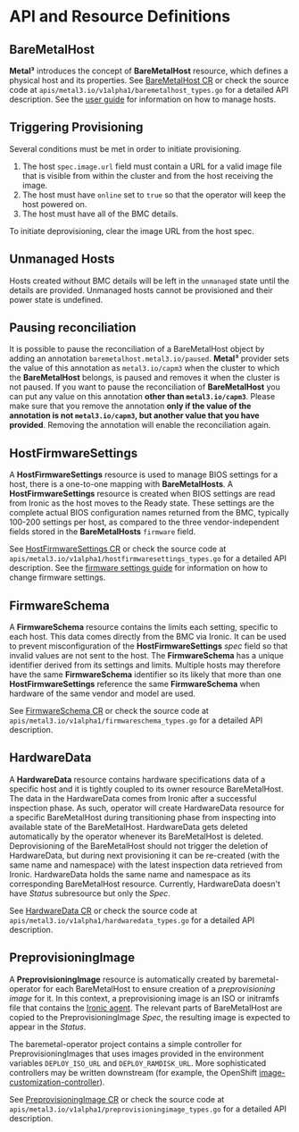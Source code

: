 # API and Resource Definitions

## BareMetalHost

**Metal³** introduces the concept of **BareMetalHost** resource, which
defines a physical host and its properties. See [BareMetalHost
CR](https://doc.crds.dev/github.com/metal3-io/baremetal-operator/metal3.io/BareMetalHost/v1alpha1)
or check the source code at `apis/metal3.io/v1alpha1/baremetalhost_types.go`
for a detailed API description. See the [user
guide](https://book.metal3.io/bmo/introduction) for information on how to
manage hosts.

## Triggering Provisioning

Several conditions must be met in order to initiate provisioning.

1. The host `spec.image.url` field must contain a URL for a valid
   image file that is visible from within the cluster and from the
   host receiving the image.
2. The host must have `online` set to `true` so that the operator will
   keep the host powered on.
3. The host must have all of the BMC details.

To initiate deprovisioning, clear the image URL from the host spec.

## Unmanaged Hosts

Hosts created without BMC details will be left in the `unmanaged`
state until the details are provided. Unmanaged hosts cannot be
provisioned and their power state is undefined.

## Pausing reconciliation

It is possible to pause the reconciliation of a BareMetalHost object by adding
an annotation `baremetalhost.metal3.io/paused`. **Metal³**  provider sets the
value of this annotation as `metal3.io/capm3` when the cluster to which the
**BareMetalHost** belongs, is paused and removes it when the cluster is
not paused. If you want to pause the reconciliation of **BareMetalHost** you can
put any value on this annotation **other than `metal3.io/capm3`**. Please make
sure that you remove the annotation  **only if the value of the annotation is
not `metal3.io/capm3`, but another value that you have provided**. Removing the
annotation will enable the reconciliation again.

## HostFirmwareSettings

A **HostFirmwareSettings** resource is used to manage BIOS settings for a host,
there is a one-to-one mapping with **BareMetalHosts**.  A
**HostFirmwareSettings** resource is created when BIOS settings are read from
Ironic as the host moves to the Ready state.  These settings are the complete
actual BIOS configuration names returned from the BMC, typically 100-200
settings per host, as compared to the three vendor-independent fields stored in
the **BareMetalHosts** `firmware` field.

See [HostFirmwareSettings
CR](https://doc.crds.dev/github.com/metal3-io/baremetal-operator/metal3.io/HostFirmwareSettings/v1alpha1)
or check the source code at `apis/metal3.io/v1alpha1/hostfirmwaresettings_types.go`
for a detailed API description. See the [firmware settings
guide](https://book.metal3.io/bmo/firmware_settings) for information on how to
change firmware settings.

## FirmwareSchema

A **FirmwareSchema** resource contains the limits each setting, specific to
each host.  This data comes directly from the BMC via Ironic. It can be used
to prevent misconfiguration of the **HostFirmwareSettings** *spec* field so
that invalid values are not sent to the host. The **FirmwareSchema** has a
unique identifier derived from its settings and limits. Multiple hosts may therefore
have the same **FirmwareSchema** identifier so its likely that more than one
**HostFirmwareSettings** reference the same **FirmwareSchema** when
hardware of the same vendor and model are used.

See [FirmwareSchema
CR](https://doc.crds.dev/github.com/metal3-io/baremetal-operator/metal3.io/FirmwareSchema/v1alpha1)
or check the source code at `apis/metal3.io/v1alpha1/firmwareschema_types.go`
for a detailed API description.

## HardwareData

A **HardwareData** resource contains hardware specifications data of a
specific host and it is tightly coupled to its owner resource
BareMetalHost. The data in the HardwareData comes from Ironic after a
successful inspection phase. As such, operator will create HardwareData
resource for a specific BareMetalHost during transitioning phase from
inspecting into available state of the BareMetalHost. HardwareData gets
deleted automatically by the operator whenever its BareMetalHost is
deleted. Deprovisioning of the BareMetalHost should not trigger the
deletion of HardwareData, but during next provisioning it can be
re-created (with the same name and namespace) with the latest inspection
data retrieved from Ironic. HardwareData holds the same name and
namespace as its corresponding BareMetalHost resource. Currently,
HardwareData doesn't have *Status* subresource but only the *Spec*.

See [HardwareData
CR](https://doc.crds.dev/github.com/metal3-io/baremetal-operator/metal3.io/HardwareData/v1alpha1)
or check the source code at `apis/metal3.io/v1alpha1/hardwaredata_types.go`
for a detailed API description.

## PreprovisioningImage

A **PreprovisioningImage** resource is automatically created by
baremetal-operator for each BareMetalHost to ensure creation of a
*preprovisioning image* for it. In this context, a preprovisioning image
is an ISO or initramfs file that contains the [Ironic
agent](https://docs.openstack.org/ironic-python-agent/). The relevant
parts of BareMetalHost are copied to the PreprovisioningImage *Spec*,
the resulting image is expected to appear in the *Status*.

The baremetal-operator project contains a simple controller for
PreprovisioningImages that uses images provided in the environment
variables `DEPLOY_ISO_URL` and `DEPLOY_RAMDISK_URL`. More sophisticated
controllers may be written downstream (for example, the OpenShift
[image-customization-controller](https://github.com/openshift/image-customization-controller)).

See [PreprovisioningImage
CR](https://doc.crds.dev/github.com/metal3-io/baremetal-operator/metal3.io/PreprovisioningImage/v1alpha1)
or check the source code at `apis/metal3.io/v1alpha1/preprovisioningimage_types.go`
for a detailed API description.
